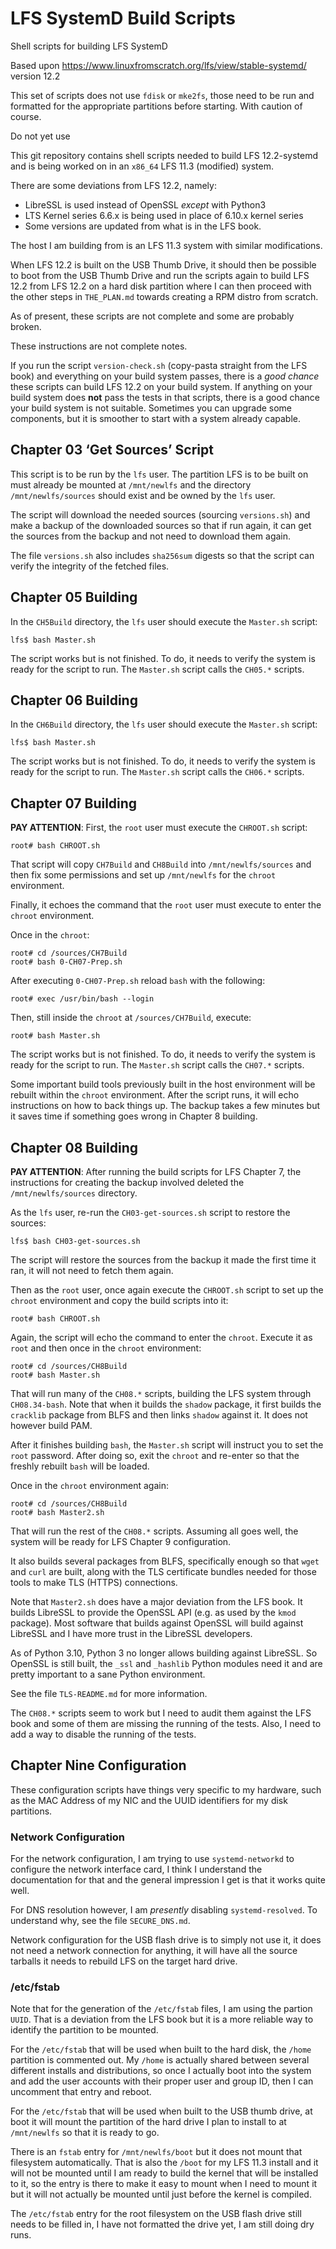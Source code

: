 LFS SystemD Build Scripts
=========================
Shell scripts for building LFS SystemD

Based upon https://www.linuxfromscratch.org/lfs/view/stable-systemd/
version 12.2

This set of scripts does not use `fdisk` or `mke2fs`, those need to be run and
formatted for the appropriate partitions before starting. With caution of
course.

Do not yet use

This git repository contains shell scripts needed to build LFS 12.2-systemd and
is being worked on in an `x86_64` LFS 11.3 (modified) system.

There are some deviations from LFS 12.2, namely:

* LibreSSL is used instead of OpenSSL *except* with Python3
* LTS Kernel series 6.6.x is being used in place of 6.10.x kernel series
* Some versions are updated from what is in the LFS book.

The host I am building from is an LFS 11.3 system with similar modifications.

When LFS 12.2 is built on the USB Thumb Drive, it should then be possible to
boot from the USB Thumb Drive and run the scripts again to build LFS 12.2 from
LFS 12.2 on a hard disk partition where I can then proceed with the other steps
in `THE_PLAN.md` towards creating a RPM distro from scratch.

As of present, these scripts are not complete and some are probably broken.

These instructions are not complete notes.

If you run the script `version-check.sh` (copy-pasta straight from the LFS
book) and everything on your build system passes, there is a *good chance*
these scripts can build LFS 12.2 on your build system. If anything on your
build system does __not__ pass the tests in that scripts, there is a good
chance your build system is not suitable. Sometimes you can upgrade some
components, but it is smoother to start with a system already capable.


Chapter 03 ‘Get Sources’ Script
-------------------------------

This script is to be run by the `lfs` user. The partition LFS is to be built on
must already be mounted at `/mnt/newlfs` and the directory `/mnt/newlfs/sources`
should exist and be owned by the `lfs` user.

The script will download the needed sources (sourcing `versions.sh`) and make a
backup of the downloaded sources so that if run again, it can get the sources
from the backup and not need to download them again.

The file `versions.sh` also includes `sha256sum` digests so that the script can
verify the integrity of the fetched files.


Chapter 05 Building
-------------------

In the `CH5Build` directory, the `lfs` user should execute the `Master.sh`
script:

    lfs$ bash Master.sh

The script works but is not finished. To do, it needs to verify the system is
ready for the script to run. The `Master.sh` script calls the `CH05.*` scripts.


Chapter 06 Building
-------------------

In the `CH6Build` directory, the `lfs` user should execute the `Master.sh`
script:

    lfs$ bash Master.sh

The script works but is not finished. To do, it needs to verify the system is
ready for the script to run. The `Master.sh` script calls the `CH06.*` scripts.


Chapter 07 Building
-------------------

__PAY ATTENTION__: First, the `root` user must execute the `CHROOT.sh` script:

    root# bash CHROOT.sh

That script will copy `CH7Build` and `CH8Build` into `/mnt/newlfs/sources` and
then fix some permissions and set up `/mnt/newlfs` for the `chroot`
environment.

Finally, it echoes the command that the `root` user must execute to enter the
`chroot` environment.

Once in the `chroot`:

    root# cd /sources/CH7Build
    root# bash 0-CH07-Prep.sh

After executing `0-CH07-Prep.sh` reload `bash` with the following:

    root# exec /usr/bin/bash --login

Then, still inside the `chroot` at `/sources/CH7Build`, execute:

    root# bash Master.sh

The script works but is not finished. To do, it needs to verify the system is
ready for the script to run. The `Master.sh` script calls the `CH07.*` scripts.

Some important build tools previously built in the host environment will be
rebuilt within the `chroot` environment. After the script runs, it will echo
instructions on how to back things up. The backup takes a few minutes but it
saves time if something goes wrong in Chapter 8 building.


Chapter 08 Building
-------------------

__PAY ATTENTION__: After running the build scripts for LFS Chapter 7, the
instructions for creating the backup involved deleted the `/mnt/newlfs/sources`
directory.

As the `lfs` user, re-run the `CH03-get-sources.sh` script to restore the
sources:

    lfs$ bash CH03-get-sources.sh

The script will restore the sources from the backup it made the first time it
ran, it will not need to fetch them again.

Then as the `root` user, once again execute the `CHROOT.sh` script to set up
the `chroot` environment and copy the build scripts into it:

    root# bash CHROOT.sh

Again, the script will echo the command to enter the `chroot`. Execute it as
`root` and then once in the `chroot` environment:

    root# cd /sources/CH8Build
    root# bash Master.sh

That will run many of the `CH08.*` scripts, building the LFS system through
`CH08.34-bash`. Note that when it builds the `shadow` package, it first builds
the `cracklib` package from BLFS and then links `shadow` against it. It does
not however build PAM.

After it finishes building `bash`, the `Master.sh` script will instruct you to
set the `root` password. After doing so, exit the `chroot` and re-enter so that
the freshly rebuilt `bash` will be loaded.

Once in the `chroot` environment again:

    root# cd /sources/CH8Build
    root# bash Master2.sh

That will run the rest of the `CH08.*` scripts. Assuming all goes well, the
system will be ready for LFS Chapter 9 configuration.

It also builds several packages from BLFS, specifically enough so that `wget`
and `curl` are built, along with the TLS certificate bundles needed for those
tools to make TLS (HTTPS) connections.

Note that `Master2.sh` does have a major deviation from the LFS book. It builds
LibreSSL to provide the OpenSSL API (e.g. as used by the `kmod` package). Most
software that builds against OpenSSL will build against LibreSSL and I have
more trust in the LibreSSL developers.

As of Python 3.10, Python 3 no longer allows building against LibreSSL. So
OpenSSL is still built, the `_ssl` and `_hashlib` Python modules need it and
are pretty important to a sane Python environment.

See the file `TLS-README.md` for more information.

The `CH08.*` scripts seem to work but I need to audit them against the LFS book
and some of them are missing the running of the tests. Also, I need to add a
way to disable the running of the tests.


Chapter Nine Configuration
--------------------------

These configuration scripts have things very specific to my hardware, such as
the MAC Address of my NIC and the UUID identifiers for my disk partitions.

### Network Configuration

For the network configuration, I am trying to use `systemd-networkd` to
configure the network interface card, I think I understand the documentation
for that and the general impression I get is that it works quite well.

For DNS resolution however, I am *presently* disabling `systemd-resolved`. To
understand why, see the file `SECURE_DNS.md`.

Network configuration for the USB flash drive is to simply not use it, it does
not need a network connection for anything, it will have all the source tarballs
it needs to rebuild LFS on the target hard drive.

### /etc/fstab

Note that for the generation of the `/etc/fstab` files, I am using the partion
`UUID`. That is a deviation from the LFS book but it is a more reliable way to
identify the partition to be mounted.

For the `/etc/fstab` that will be used when built to the hard disk, the `/home`
partition is commented out. My `/home` is actually shared between several
different installs and distributions, so once I actually boot into the system
and add the user accounts with their proper user and group ID, then I can
uncomment that entry and reboot.

For the `/etc/fstab` that will be used when built to the USB thumb drive, at
boot it will mount the partition of the hard drive I plan to install to at
`/mnt/newlfs` so that it is ready to go.

There is an `fstab` entry for `/mnt/newlfs/boot` but it does not mount that
filesystem automatically. That is also the `/boot` for my LFS 11.3 install
and it will not be mounted until I am ready to build the kernel that will be
installed to it, so the entry is there to make it easy to mount when I need
to mount it but it will not actually be mounted until just before the kernel
is compiled.

The `/etc/fstab` entry for the root filesystem on the USB flash drive still
needs to be filled in, I have not formatted the drive yet, I am still doing
dry runs.

